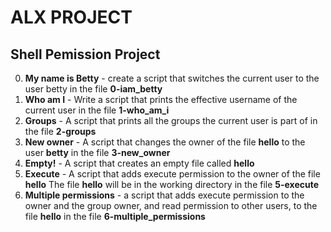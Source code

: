 # ALX PROJECT
## Shell Pemission Project
0. **My name is Betty** - create a script that switches the current user to the user betty in the file **0-iam_betty**
1. **Who am I** - Write a script that prints the effective username of the current user in the file **1-who_am_i**
2. **Groups** - A script that prints all the groups the current user is part of in the file **2-groups**
3. **New owner** - A script that changes the owner of the file **hello** to the user **betty** in the file **3-new_owner**
4. **Empty!** - A script that creates an empty file called **hello**
5. **Execute** - A script that adds execute permission to the owner of the file **hello**
The file **hello** will be in the working directory in the file **5-execute**
6. **Multiple permissions** - a script that adds execute permission to the owner and the group owner, and read permission to other users, to the file **hello** in the file **6-multiple_permissions**

